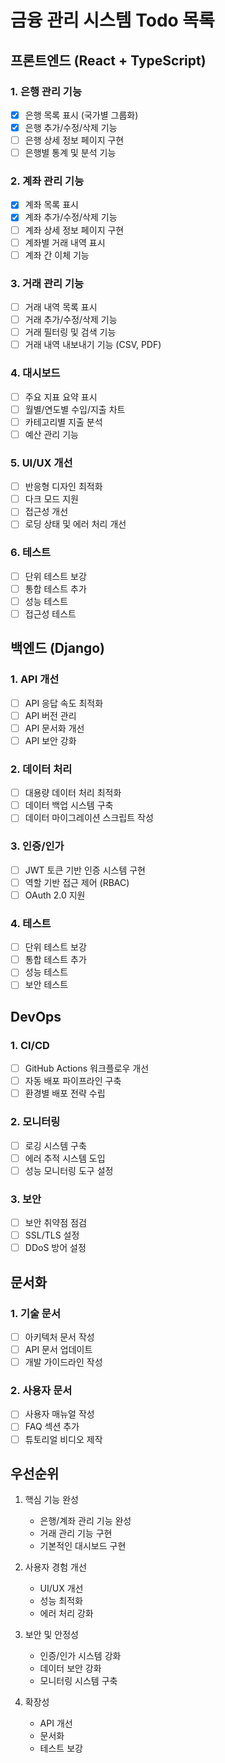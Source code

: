 # 금융 관리 시스템 Todo 목록

## 프론트엔드 (React + TypeScript)

### 1. 은행 관리 기능
- [x] 은행 목록 표시 (국가별 그룹화)
- [x] 은행 추가/수정/삭제 기능
- [ ] 은행 상세 정보 페이지 구현
- [ ] 은행별 통계 및 분석 기능

### 2. 계좌 관리 기능
- [x] 계좌 목록 표시
- [x] 계좌 추가/수정/삭제 기능
- [ ] 계좌 상세 정보 페이지 구현
- [ ] 계좌별 거래 내역 표시
- [ ] 계좌 간 이체 기능

### 3. 거래 관리 기능
- [ ] 거래 내역 목록 표시
- [ ] 거래 추가/수정/삭제 기능
- [ ] 거래 필터링 및 검색 기능
- [ ] 거래 내역 내보내기 기능 (CSV, PDF)

### 4. 대시보드
- [ ] 주요 지표 요약 표시
- [ ] 월별/연도별 수입/지출 차트
- [ ] 카테고리별 지출 분석
- [ ] 예산 관리 기능

### 5. UI/UX 개선
- [ ] 반응형 디자인 최적화
- [ ] 다크 모드 지원
- [ ] 접근성 개선
- [ ] 로딩 상태 및 에러 처리 개선

### 6. 테스트
- [ ] 단위 테스트 보강
- [ ] 통합 테스트 추가
- [ ] 성능 테스트
- [ ] 접근성 테스트

## 백엔드 (Django)

### 1. API 개선
- [ ] API 응답 속도 최적화
- [ ] API 버전 관리
- [ ] API 문서화 개선
- [ ] API 보안 강화

### 2. 데이터 처리
- [ ] 대용량 데이터 처리 최적화
- [ ] 데이터 백업 시스템 구축
- [ ] 데이터 마이그레이션 스크립트 작성

### 3. 인증/인가
- [ ] JWT 토큰 기반 인증 시스템 구현
- [ ] 역할 기반 접근 제어 (RBAC)
- [ ] OAuth 2.0 지원

### 4. 테스트
- [ ] 단위 테스트 보강
- [ ] 통합 테스트 추가
- [ ] 성능 테스트
- [ ] 보안 테스트

## DevOps

### 1. CI/CD
- [ ] GitHub Actions 워크플로우 개선
- [ ] 자동 배포 파이프라인 구축
- [ ] 환경별 배포 전략 수립

### 2. 모니터링
- [ ] 로깅 시스템 구축
- [ ] 에러 추적 시스템 도입
- [ ] 성능 모니터링 도구 설정

### 3. 보안
- [ ] 보안 취약점 점검
- [ ] SSL/TLS 설정
- [ ] DDoS 방어 설정

## 문서화

### 1. 기술 문서
- [ ] 아키텍처 문서 작성
- [ ] API 문서 업데이트
- [ ] 개발 가이드라인 작성

### 2. 사용자 문서
- [ ] 사용자 매뉴얼 작성
- [ ] FAQ 섹션 추가
- [ ] 튜토리얼 비디오 제작

## 우선순위

1. 핵심 기능 완성
   - 은행/계좌 관리 기능 완성
   - 거래 관리 기능 구현
   - 기본적인 대시보드 구현

2. 사용자 경험 개선
   - UI/UX 개선
   - 성능 최적화
   - 에러 처리 강화

3. 보안 및 안정성
   - 인증/인가 시스템 강화
   - 데이터 보안 강화
   - 모니터링 시스템 구축

4. 확장성
   - API 개선
   - 문서화
   - 테스트 보강
